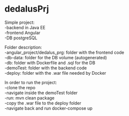 # dedalusPrj

Simple project: <br/>
  -backend in Java EE<br/>
  -frontend Angular<br/>
  -DB postgreSQL <br/>

Folder description:<br />
  -angular_project/dedalus_prg: folder with the frontend code<br />
  -db-data: folder for the DB volume (autogenerated)<br />
  -db: folder with Dockerfile and .sql for the DB<br />
  -demoTest: folder with the backend code<br />
  -deploy: folder with the .war file needed by Docker<br />
  
In order to run the project:<br />
  -clone the repo<br />
  -navigate inside the demoTest folder<br />
  -run: mvn clean package<br />
  -copy the .war file to the deploy folder<br />
  -navigate back and run docker-compose up<br />
